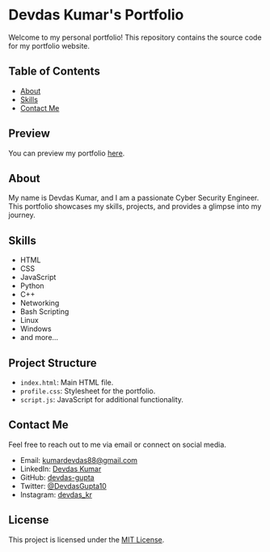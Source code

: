 # Devdas Kumar's Portfolio

Welcome to my personal portfolio! This repository contains the source code for my portfolio website.

## Table of Contents

- [About](#about)
- [Skills](#skills)
- [Contact Me](#contact-me)

## Preview

You can preview my portfolio [here](https://devdas-gupta.github.io/Devdas-Kumar-Portfolio1/profile.html).

## About

My name is Devdas Kumar, and I am a passionate Cyber Security Engineer. This portfolio showcases my skills, projects, and provides a glimpse into my journey.

## Skills

- HTML
- CSS
- JavaScript
- Python
- C++
- Networking
- Bash Scripting
- Linux
- Windows
- and more...

## Project Structure

- `index.html`: Main HTML file.
- `profile.css`: Stylesheet for the portfolio.
- `script.js`: JavaScript for additional functionality.

## Contact Me

Feel free to reach out to me via email or connect on social media.

- Email: kumardevdas88@gmail.com
- LinkedIn: [Devdas Kumar](https://www.linkedin.com/in/devdas-kumar-889055234/)
- GitHub: [devdas-gupta](https://github.com/devdas-gupta)
- Twitter: [@DevdasGupta10](https://twitter.com/DevdasGupta10)
- Instagram: [devdas_kr](https://www.instagram.com/devdas_kr/)

## License

This project is licensed under the [MIT License](LICENSE).

